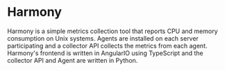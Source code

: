 # Harmony

Harmony is a simple metrics collection tool that reports CPU and memory consumption on Unix systems. Agents are installed on each
server participating and a collector API collects the metrics from each agent. Harmony's frontend is written in AngularIO using
TypeScript and the collector API and Agent are written in Python.
